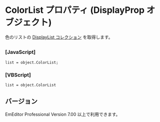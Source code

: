 # ColorList プロパティ (DisplayProp オブジェクト)

色のリストの [DisplayList コレクション](../display_list/index) を取得します。

## 

### \[JavaScript\]

```
list = object.ColorList;
```

### \[VBScript\]

```
list = object.ColorList
```

## バージョン

EmEditor Professional Version 7.00 以上で利用できます。
